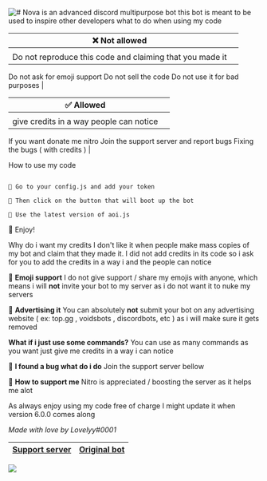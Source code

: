 ![# Nova is an advanced discord multipurpose bot
this bot is meant to be used to inspire other developers
what to do when using my code](https://media.discordapp.net/attachments/956657231070392322/959532741110689812/6d4863ea4d00e775d4ba3d35d2ad3211-modified.png)

| ❌ Not allowed | |
| ----------- | ----------- |
|       |        |
| Do not reproduce this code and claiming that you made it
Do not ask for emoji support
Do not sell the code
Do not use it for bad purposes   |

| ✅ Allowed |  |
| ----------- | ----------- |
|       |        |
| give credits in a way people can notice
If you want donate me nitro 
Join the support server and report bugs
Fixing the bugs ( with credits )    | 

How to use my code 

```

🔹 Go to your config.js and add your token

🔹 Then click on the button that will boot up the bot

🔹 Use the latest version of aoi.js
```

🔹 Enjoy!

Why do i want my credits
I don't like it when people make mass copies of my bot and claim that they made it. I did not add credits in its code so i ask for you to add the credits in a way i and the people can notice

🔹 __Emoji support__
I do not give support / share my emojis with anyone, which means i will **not** invite your bot to my server as i do not want it to nuke my servers

🔹 __Advertising it__
You can absolutely **not** submit your bot on any advertising website ( ex: top.gg , voidsbots , discordbots, etc ) as i will make sure it gets removed

__What if i just use some commands?__
You can use as many commands as you want just give me credits in a way i can notice

🔹 __I found a bug what do i do__
Join the support server bellow

🔹 __How to support me__
Nitro is appreciated / boosting the server as it helps me alot

As always enjoy using my code free of charge
I might update it when version 6.0.0 comes along 

*Made with love by Lovelyy#0001*

|[Support server](https://discord.gg/AyCWGr4zj6)|[Original bot](https://discord.com/api/oauth2/authorize?client_id=957196693298896906&permissions=1479549643895&scope=bot%20applications.commands)
|---|---|

![](https://media.discordapp.net/attachments/956657231070392322/959532168537854092/Nova2.png)

